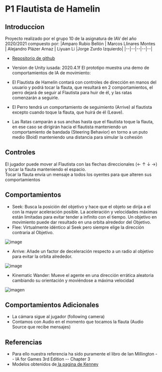 # P1 Flautista de Hamelin

## Introduccion

Proyecto realizado por el grupo 10 de la asignatura de IAV del año 2020/2021 compuesto por:
|Amparo Rubio Bellón | Marcos Llinares Montes | Alejandro Plázer Arnaz | Liyuan Li |Jorge Zurdo Izquierdo|
|--|--|--|--|--|

* [Repositorio de github](https://github.com/amprubio/IAV-G10)
* Version de Unity iusada: 2020.4.1f
El prototipo muestra una demo de comportamientos de IA de movimiento:

* El Flautista de Hamelín contará con controles de dirección en manos del usuario y podrá tocar la flauta, que resultará en 2 comportamientos, el perro dejará de seguir al Flautista para huir de él, y las ratas comenzarán a seguirle.
* El Perro tendrá un comportamiento de seguimiento (Arrive) al flautista excepto cuando toque la flauta, que huirá de él (Leave).
* Las Ratas camparán a sus anchas hasta que el flautista toque la flauta, en ese caso se dirigirán hacia el flautista manteniendo un comportamiento de bandada (Steering Behavior) en torno a un puto medio (Boid) manteniendo una distancia para simular la cohesión

## Controles
El jugador puede mover al Flautista con las flechas direccionales (← ↑ ↓ →) y tocar la flauta manteniendo el espacio.  
Tocar la flauta envía un mensaje a todos los oyentes para que alteren sus comportamientos

## Comportamientos

* Seek: Busca la posición del objetivo y hace que el objeto se dirija a el con la mayor aceleración posible. La aceleración y velocidades máximas están limitadas para evitar tender a infinito con el tiempo. Un objetivo en movimiento puede dar resultado en una orbita alrededor del Objetivo.
* Flee: Virtualmente idéntico al Seek pero siempre elige la dirección contraria al Objetivo.  

![image](https://user-images.githubusercontent.com/18735746/110780687-3fe1c300-8265-11eb-97e6-ff766e668bc1.png)

* Arrive: Añade un factor de deceleración respecto a un radio al objetivo para evitar la orbita alrededor.  

![image](https://user-images.githubusercontent.com/18735746/110780787-5e47be80-8265-11eb-8098-2e9e34995d9c.png)

* Kinematic Wander: Mueve el agente en una dirección errática aleatoria cambiando su orientación y moviéndose a máxima velocidad

![imagen](https://user-images.githubusercontent.com/37513637/110984149-03988a80-836b-11eb-94bf-cae0a33fe838.png)

## Comportamientos Adicionales
* La cámara sigue al jugador (following camera)
* Contamos con Audio en el momento que tocamos la flauta (Audio Source que recibe mensajes)

## Referencias
* Para ello nuestra referencia ha sido puramente el libro de Ian Millington -- IA for Games 3rd Edition -- Chapter 3
* Modelos obtenidos de[ la pagina de Kenney](https://www.kenney.nl/assets) 
